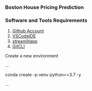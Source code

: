 ### Boston House Pricing Prediction

### Software and Tools Requirements

1. [Github Account](https://github.com)
2. [VSCodeIDE](https://code.visualstudio.com/)
3. [streamlitapp]([https.//heroku.com](https://boston-xlpfw2yzgc2ehx7dnb83ox.streamlit.app/))
4. [GitCLI](https://git-scm.com/book/en/v2/Getting-Started-The-Command-Line)

Create a new environment

...

conda create -p venv python==3.7 -y

...
